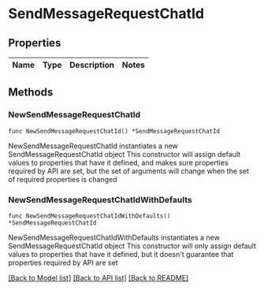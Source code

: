 # SendMessageRequestChatId

## Properties

Name | Type | Description | Notes
------------ | ------------- | ------------- | -------------

## Methods

### NewSendMessageRequestChatId

`func NewSendMessageRequestChatId() *SendMessageRequestChatId`

NewSendMessageRequestChatId instantiates a new SendMessageRequestChatId object
This constructor will assign default values to properties that have it defined,
and makes sure properties required by API are set, but the set of arguments
will change when the set of required properties is changed

### NewSendMessageRequestChatIdWithDefaults

`func NewSendMessageRequestChatIdWithDefaults() *SendMessageRequestChatId`

NewSendMessageRequestChatIdWithDefaults instantiates a new SendMessageRequestChatId object
This constructor will only assign default values to properties that have it defined,
but it doesn't guarantee that properties required by API are set


[[Back to Model list]](../README.md#documentation-for-models) [[Back to API list]](../README.md#documentation-for-api-endpoints) [[Back to README]](../README.md)


